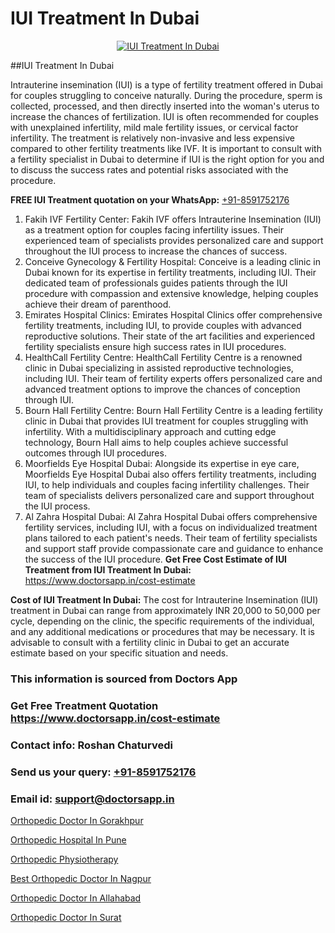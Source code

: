 # IUI Treatment In Dubai

<p align="center">
  <a href="https://doctorsapp.in/treatment/iui-treatment">
    <img src="https://doctorsapp.in/uploads/treatment_image/IUI.jpg" alt="IUI Treatment In Dubai">
  </a>
</p>
##IUI Treatment In Dubai

Intrauterine insemination (IUI) is a type of fertility treatment offered in Dubai for couples struggling to conceive naturally. During the procedure, sperm is collected, processed, and then directly inserted into the woman's uterus to increase the chances of fertilization. IUI is often recommended for couples with unexplained infertility, mild male fertility issues, or cervical factor infertility. The treatment is relatively non-invasive and less expensive compared to other fertility treatments like IVF. It is important to consult with a fertility specialist in Dubai to determine if IUI is the right option for you and to discuss the success rates and potential risks associated with the procedure.

**FREE IUI Treatment quotation on your WhatsApp:**  [+91-8591752176](https://api.whatsapp.com/send?phone=8591752176)

1) Fakih IVF Fertility Center: Fakih IVF offers Intrauterine Insemination (IUI) as a treatment option for couples facing infertility issues. Their experienced team of specialists provides personalized care and support throughout the IUI process to increase the chances of success.
2) Conceive Gynecology & Fertility Hospital: Conceive is a leading clinic in Dubai known for its expertise in fertility treatments, including IUI. Their dedicated team of professionals guides patients through the IUI procedure with compassion and extensive knowledge, helping couples achieve their dream of parenthood.
3) Emirates Hospital Clinics: Emirates Hospital Clinics offer comprehensive fertility treatments, including IUI, to provide couples with advanced reproductive solutions. Their state of the art facilities and experienced fertility specialists ensure high success rates in IUI procedures.
4) HealthCall Fertility Centre: HealthCall Fertility Centre is a renowned clinic in Dubai specializing in assisted reproductive technologies, including IUI. Their team of fertility experts offers personalized care and advanced treatment options to improve the chances of conception through IUI.
5) Bourn Hall Fertility Centre: Bourn Hall Fertility Centre is a leading fertility clinic in Dubai that provides IUI treatment for couples struggling with infertility. With a multidisciplinary approach and cutting edge technology, Bourn Hall aims to help couples achieve successful outcomes through IUI procedures.
6) Moorfields Eye Hospital Dubai: Alongside its expertise in eye care, Moorfields Eye Hospital Dubai also offers fertility treatments, including IUI, to help individuals and couples facing infertility challenges. Their team of specialists delivers personalized care and support throughout the IUI process.
7) Al Zahra Hospital Dubai: Al Zahra Hospital Dubai offers comprehensive fertility services, including IUI, with a focus on individualized treatment plans tailored to each patient's needs. Their team of fertility specialists and support staff provide compassionate care and guidance to enhance the success of the IUI procedure.
**Get Free Cost Estimate of IUI Treatment from IUI Treatment In Dubai:** https://www.doctorsapp.in/cost-estimate

**Cost of IUI Treatment In Dubai:**
The cost for Intrauterine Insemination (IUI) treatment in Dubai can range from approximately INR 20,000 to 50,000 per cycle, depending on the clinic, the specific requirements of the individual, and any additional medications or procedures that may be necessary. It is advisable to consult with a fertility clinic in Dubai to get an accurate estimate based on your specific situation and needs.

### This information is sourced from Doctors App 
### Get Free Treatment Quotation https://www.doctorsapp.in/cost-estimate
### Contact info: Roshan Chaturvedi 
### Send us your query: [+91-8591752176](https://api.whatsapp.com/send?phone=8591752176) 
### Email id: support@doctorsapp.in

[Orthopedic Doctor In Gorakhpur](https://www.linkedin.com/pulse/orthopedic-doctor-gorakhpur-knee-replacement-treatment-i1z3e?trackingId=j4SZx%2BShD2eULoXOyQaLvQ%3D%3D&lipi=urn%3Ali%3Apage%3Ad_flagship3_company_admin%3BII%2FSNcWiSiigR90SV5cfEQ%3D%3D)

[Orthopedic Hospital In Pune](https://www.linkedin.com/pulse/orthopedic-hospital-pune-knee-replacement-treatment-04jue?trackingId=FCcbUXQ%2FbmWDeeFpHBrl%2FA%3D%3D&lipi=urn%3Ali%3Apage%3Ad_flagship3_company_admin%3BII%2FSNcWiSiigR90SV5cfEQ%3D%3D)

[Orthopedic Physiotherapy](https://medium.com/@vimalrana22/orthopedic-physiotherapy-591046fcb03b)

[Best Orthopedic Doctor In Nagpur](https://medium.com/@vimalrana22/best-orthopedic-doctor-in-nagpur-828a7e80d2f9)

[Orthopedic Doctor In Allahabad](https://doctors-apps.github.io/doctorsapp/orthopedic-doctor-in-allahabad)

[Orthopedic Doctor In Surat](https://doctors-apps.github.io/doctorsapp/orthopedic-doctor-in-surat)

